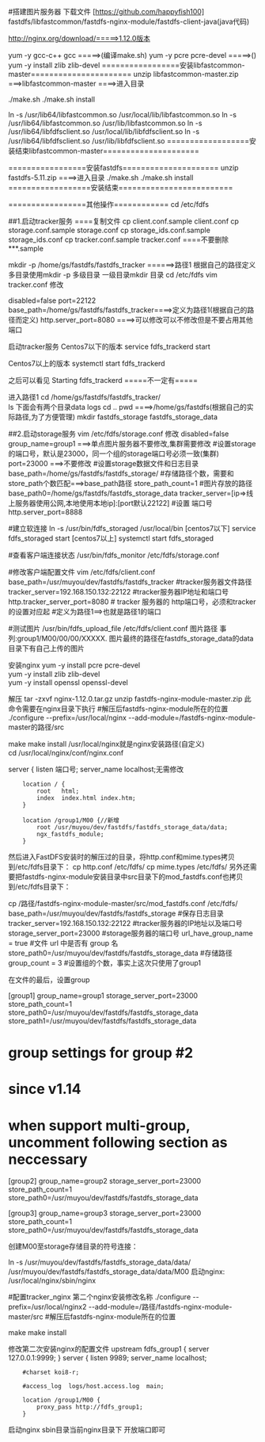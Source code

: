 #搭建图片服务器
下载文件
[https://github.com/happyfish100]
fastdfs/libfastcommon/fastdfs-nginx-module/fastdfs-client-java(java代码)

http://nginx.org/download/=====>1.12.0版本

yum -y gcc-c++ gcc   =====>(编译make.sh) 
yum -y pcre pcre-devel  =====>()
yum -y install zlib zlib-devel
=================安装libfastcommon-master======================
unzip libfastcommon-master.zip ===>libfastcommon-master ====>进入目录

./make.sh
./make.sh install

ln -s /usr/lib64/libfastcommon.so /usr/local/lib/libfastcommon.so
ln -s /usr/lib64/libfastcommon.so /usr/lib/libfastcommon.so
ln -s /usr/lib64/libfdfsclient.so /usr/local/lib/libfdfsclient.so
ln -s /usr/lib64/libfdfsclient.so /usr/lib/libfdfsclient.so
==================安装结束libfastcommon-master=====================

=================安装fastdfs=====================
unzip fastdfs-5.11.zip ====>进入目录
./make.sh
./make.sh install
==================安装结束=========================

=================其他操作============
cd /etc/fdfs

##1.启动tracker服务
====复制文件
cp client.conf.sample client.conf
cp storage.conf.sample storage.conf
cp storage_ids.conf.sample storage_ids.conf
cp tracker.conf.sample tracker.conf
====不要删除***.sample


mkdir -p /home/gs/fastdfs/fastdfs_tracker ======>路径1
根据自己的路径定义
多目录使用mkdir -p 多级目录
一级目录mkdir 目录
cd /etc/fdfs
vim tracker.conf
修改

disabled=false
port=22122
base_path=/home/gs/fastdfs/fastdfs_tracker====>定义为路径1(根据自己的路径而定义)
http.server_port=8080 ====>可以修改可以不修改但是不要占用其他端口

启动tracker服务
Centos7以下的版本
service fdfs_trackerd start

Centos7以上的版本
systemctl start fdfs_trackerd

之后可以看见
Starting fdfs_trackerd    =====不一定有=====

进入路径1
cd /home/gs/fastdfs/fastdfs_tracker/  
ls 下面会有两个目录data  logs
cd ..
pwd ====>/home/gs/fastdfs(根据自己的实际路径,为了方便管理)
mkdir fastdfs_storage  fastdfs_storage_data


##2.启动storage服务
vim /etc/fdfs/storage.conf
修改
disabled=false
group_name=group1 ===>单点图片服务器不要修改,集群需要修改
#设置storage的端口号，默认是23000，同一个组的storage端口号必须一致(集群)
port=23000 ===>不要修改
 #设置storage数据文件和日志目录 
base_path=/home/gs/fastdfs/fastdfs_storage/
#存储路径个数，需要和store_path个数匹配===>base_path路径
store_path_count=1 
#图片存放的路径
base_path0=/home/gs/fastdfs/fastdfs_storage_data 
tracker_server=[ip=>线上服务器使用公网,本地使用本地ip]:[port默认22122]
#设置 端口号 
http.server_port=8888 

#建立软连接
ln -s /usr/bin/fdfs_storaged /usr/local/bin
[centos7以下]
service fdfs_storaged start
[centos7以上]
systemctl start fdfs_storaged

#查看客户端连接状态
 /usr/bin/fdfs_monitor /etc/fdfs/storage.conf


#修改客户端配置文件
vim /etc/fdfs/client.conf
base_path=/usr/muyou/dev/fastdfs/fastdfs_tracker #tracker服务器文件路径
tracker_server=192.168.150.132:22122 #tracker服务器IP地址和端口号
http.tracker_server_port=8080 # tracker 服务器的 http端口号，必须和tracker的设置对应起
#定义为路径1==>也就是路径1的端口


#测试图片
/usr/bin/fdfs_upload_file  /etc/fdfs/client.conf 图片路径
事列:group1/M00/00/00/XXXXX.
图片最终的路径在fastdfs_storage_data的data目录下有自己上传的图片

安装nginx
yum -y install pcre pcre-devel  
yum -y install zlib zlib-devel  
yum -y install openssl openssl-devel

解压
tar -zxvf nginx-1.12.0.tar.gz
unzip fastdfs-nginx-module-master.zip
此命令需要在nginx目录下执行                            #解压后fastdfs-nginx-module所在的位置
./configure --prefix=/usr/local/nginx --add-module=/fastdfs-nginx-module-master的路径/src    

make
make install
/usr/local/nginx就是nginx安装路径(自定义)   
cd /usr/local/nginx/conf/nginx.conf

server {
        listen       端口号;
        server_name  localhost;无需修改

        location / {
            root   html;
            index  index.html index.htm;
        }

        location /group1/M00 {//新增
            root /usr/muyou/dev/fastdfs/fastdfs_storage_data/data;
            ngx_fastdfs_module;
        }
        
然后进入FastDFS安装时的解压过的目录，将http.conf和mime.types拷贝到/etc/fdfs目录下：
cp http.conf /etc/fdfs/
cp mime.types /etc/fdfs/
另外还需要把fastdfs-nginx-module安装目录中src目录下的mod_fastdfs.conf也拷贝到/etc/fdfs目录下：

cp /路径/fastdfs-nginx-module-master/src/mod_fastdfs.conf /etc/fdfs/
 base_path=/usr/muyou/dev/fastdfs/fastdfs_storage  #保存日志目录
 tracker_server=192.168.150.132:22122 #tracker服务器的IP地址以及端口号
 storage_server_port=23000 #storage服务器的端口号
 url_have_group_name = true #文件 url 中是否有 group 名
 store_path0=/usr/muyou/dev/fastdfs/fastdfs_storage_data   #存储路径
 group_count = 3 #设置组的个数，事实上这次只使用了group1
 
 在文件的最后，设置group
 
 [group1]
 group_name=group1
 storage_server_port=23000
 store_path_count=1
 store_path0=/usr/muyou/dev/fastdfs/fastdfs_storage_data
 store_path1=/usr/muyou/dev/fastdfs/fastdfs_storage_data
 
 # group settings for group #2
 # since v1.14
 # when support multi-group, uncomment following section as neccessary
 [group2]
 group_name=group2
 storage_server_port=23000
 store_path_count=1
 store_path0=/usr/muyou/dev/fastdfs/fastdfs_storage_data
 
 [group3]
 group_name=group3
 storage_server_port=23000
 store_path_count=1
 store_path0=/usr/muyou/dev/fastdfs/fastdfs_storage_data
 
 
 创建M00至storage存储目录的符号连接：
 
 
 ln  -s  /usr/muyou/dev/fastdfs/fastdfs_storage_data/data/ /usr/muyou/dev/fastdfs/fastdfs_storage_data/data/M00
 启动nginx:
 /usr/local/nginx/sbin/nginx


#配置tracker_nginx
第二个nginx安装修改名称
./configure --prefix=/usr/local/nginx2 --add-module=/路径/fastdfs-nginx-module-master/src    #解压后fastdfs-nginx-module所在的位置

make
make install

修改第二次安装nginx的配置文件
upstream fdfs_group1 {
        server 127.0.0.1:9999;
    }
    server {
        listen       9989;
        server_name  localhost;

        #charset koi8-r;

        #access_log  logs/host.access.log  main;

        location /group1/M00 {
            proxy_pass http://fdfs_group1;
        }
启动nginx  sbin目录当前nginx目录下
开放端口即可



